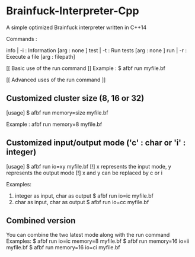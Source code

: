 # Brainfuck-Interpreter-Cpp
A simple optimized Brainfuck interpreter written in C++14

Commands :

info | -i : Information    [arg :    none ]
test | -t : Run tests      [arg :    none ]
run  | -r : Execute a file [arg : filepath]

[[ Basic use of the run command ]]
Example :
$ afbf run myfile.bf

[[ Advanced uses of the run command ]]

## Customized cluster size (8, 16 or 32)
[usage] $ afbf run memory=size myfile.bf

Example :
afbf run memory=8 myfile.bf

## Customized input/output mode ('c' : char or 'i' : integer)
[usage] $ afbf run io=xy myfile.bf
[!] x represents the input mode, y represents the output mode
[!] x and y can be replaced by c or i

Examples:
1. integer as input, char as output
$ afbf run io=ic myfile.bf
2. char as input, char as output
$ afbf run io=cc myfile.bf

## Combined version
You can combine the two latest mode along with the run command
Examples:
$ afbf run io=ic memory=8 myfile.bf
$ afbf run memory=16 io=ii myfile.bf
$ afbf run memory=16 io=ci myfile.bf